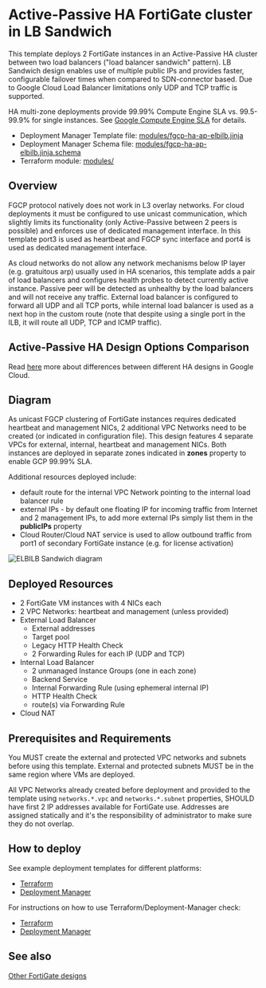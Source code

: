 # Active-Passive HA FortiGate cluster in LB Sandwich
This template deploys 2 FortiGate instances in an Active-Passive HA cluster between two load balancers ("load balancer sandwich" pattern). LB Sandwich design enables use of multiple public IPs and provides faster, configurable failover times when compared to SDN-connector based. Due to Google Cloud Load Balancer limitations only UDP and TCP traffic is supported.

HA multi-zone deployments provide 99.99% Compute Engine SLA vs. 99.5-99.9% for single instances. See [Google Compute Engine SLA](https://cloud.google.com/compute/sla) for details.

* Deployment Manager Template file: [modules/fgcp-ha-ap-elbilb.jinja](../modules/deployment-manager/fgcp-ha-ap-elbilb.jinja)
* Deployment Manager Schema file: [modules/fgcp-ha-ap-elbilb.jinja.schema](../modules/deployment-manager/fgcp-ha-ap-elbilb.jinja.schema)
* Terraform module: [modules/](../modules/)

## Overview
FGCP protocol natively does not work in L3 overlay networks. For cloud deployments it must be configured to use unicast communication, which slightly limits its functionality (only Active-Passive between 2 peers is possible) and enforces use of dedicated management interface. In this template port3 is used as heartbeat and FGCP sync interface and port4 is used as dedicated management interface.

As cloud networks do not allow any network mechanisms below IP layer (e.g. gratuitous arp) usually used in HA scenarios, this template adds a pair of load balancers and configures health probes to detect currently active instance. Passive peer will be detected as unhealthy by the load balancers and will not receive any traffic. External load balancer is configured to forward all UDP and all TCP ports, while internal load balancer is used as a next hop in the custom route (note that despite using a single port in the ILB, it will route all UDP, TCP and ICMP traffic).

## Active-Passive HA Design Options Comparison
Read [here](../README.md#choosing-ha-architecture) more about differences between different HA designs in Google Cloud.

## Diagram
As unicast FGCP clustering of FortiGate instances requires dedicated heartbeat and management NICs, 2 additional VPC Networks need to be created (or indicated in configuration file). This design features 4 separate VPCs for external, internal, heartbeat and management NICs. Both instances are deployed in separate zones indicated in **zones** property to enable GCP 99.99% SLA.

Additional resources deployed include:
- default route for the internal VPC Network pointing to the internal load balancer rule
- external IPs - by default one floating IP for incoming traffic from Internet and 2 management IPs, to add more external IPs simply list them in the **publicIPs** property
- Cloud Router/Cloud NAT service is used to allow outbound traffic from port1 of secondary FortiGate instance (e.g. for license activation)

![ELBILB Sandwich diagram](https://app.lucidchart.com/publicSegments/view/b1ee079a-3c64-4e75-acb7-a42e3b6f8982/image.png)

## Deployed Resources
- 2 FortiGate VM instances with 4 NICs each
- 2 VPC Networks: heartbeat and management (unless provided)
- External Load Balancer
    - External addresses
    - Target pool
    - Legacy HTTP Health Check
    - 2 Forwarding Rules for each IP (UDP and TCP)
- Internal Load Balancer
    - 2 unmanaged Instance Groups (one in each zone)
    - Backend Service
    - Internal Forwarding Rule (using ephemeral internal IP)
    - HTTP Health Check
    - route(s) via Forwarding Rule
- Cloud NAT

## Prerequisites and Requirements
You MUST create the external and protected VPC networks and subnets before using this template. External and protected subnets MUST be in the same region where VMs are deployed.

All VPC Networks already created before deployment and provided to the template using `networks.*.vpc` and `networks.*.subnet` properties, SHOULD have first 2 IP addresses available for FortiGate use. Addresses are assigned statically and it's the responsibility of administrator to make sure they do not overlap.

## How to deploy
See example deployment templates for different platforms:
- [Terraform](examples-terraform)
- [Deployment Manager](examples-dm)

For instructions on how to use Terraform/Deployment-Manager check:
- [Terraform](../../../howto-tf.md)
- [Deployment Manager](../../../howto-dm.md)

## See also
[Other FortiGate designs](../README.md)
